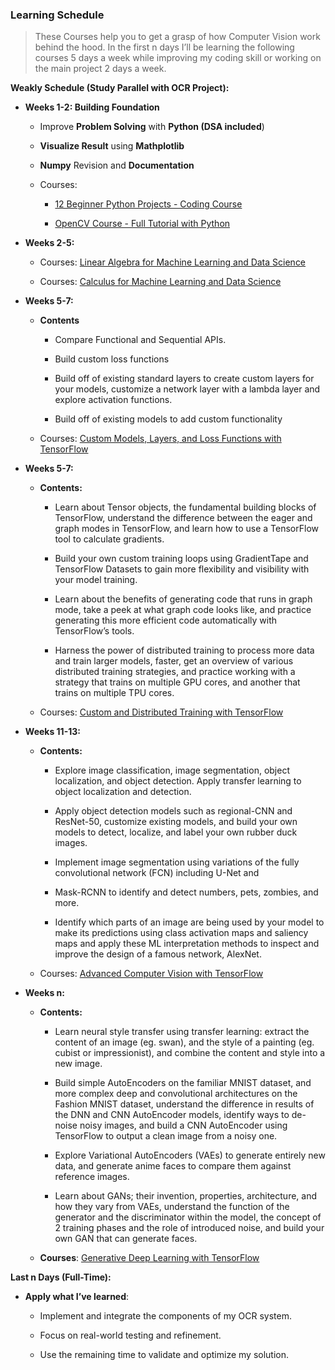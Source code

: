 ### Learning Schedule

> These Courses help you to get a grasp of how Computer Vision work behind the hood. In the first n days I’ll be learning the following courses 5 days a week while improving my coding skill or working on the main project 2 days a week.

**Weakly Schedule (Study Parallel with OCR Project):**

- **Weeks 1-2: Building Foundation**
    
    - Improve **Problem Solving** with **Python (DSA included**)
        
    - **Visualize Result** using **Mathplotlib**
        
    - **Numpy** Revision and **Documentation**
        
    - Courses:
        
        - [12 Beginner Python Projects - Coding Course](https://youtu.be/8ext9G7xspg?si=D5Qbr94niV9yf_63)
            
        - [OpenCV Course - Full Tutorial with Python](https://www.youtube.com/watch?v=oXlwWbU8l2o)
            

- **Weeks 2-5:**
    
    - Courses: [Linear Algebra for Machine Learning and Data Science](https://www.coursera.org/programs/learning-program-99rve/learn/machine-learning-linear-algebra?specialization=mathematics-for-machine-learning-and-data-science)
        
    - Courses: [Calculus for Machine Learning and Data Science](https://www.coursera.org/programs/learning-program-99rve/learn/machine-learning-calculus?specialization=mathematics-for-machine-learning-and-data-science)
        
- **Weeks 5-7:**
    
    - **Contents**
        
        - Compare Functional and Sequential APIs.
            
        - Build custom loss functions
            
        - Build off of existing standard layers to create custom layers for your models, customize a network layer with a lambda layer and explore activation functions.
            
        - Build off of existing models to add custom functionality
            
    - Courses: [Custom Models, Layers, and Loss Functions with TensorFlow](https://www.coursera.org/programs/learning-program-h9p96/learn/custom-models-layers-loss-functions-with-tensorflow?specialization=tensorflow-advanced-techniques)
        
- **Weeks 5-7:**
    
    - **Contents:**
        
        - Learn about Tensor objects, the fundamental building blocks of TensorFlow, understand the difference between the eager and graph modes in TensorFlow, and learn how to use a TensorFlow tool to calculate gradients.
            
        - Build your own custom training loops using GradientTape and TensorFlow Datasets to gain more flexibility and visibility with your model training.
            
        - Learn about the benefits of generating code that runs in graph mode, take a peek at what graph code looks like, and practice generating this more efficient code automatically with TensorFlow’s tools.
            
        - Harness the power of distributed training to process more data and train larger models, faster, get an overview of various distributed training strategies, and practice working with a strategy that trains on multiple GPU cores, and another that trains on multiple TPU cores.
            
    - Courses: [Custom and Distributed Training with TensorFlow](https://www.coursera.org/programs/learning-program-h9p96/learn/custom-distributed-training-with-tensorflow?specialization=tensorflow-advanced-techniques)
        
- **Weeks 11-13:**
    
    - **Contents:**
        
        - Explore image classification, image segmentation, object localization, and object detection. Apply transfer learning to object localization and detection.
            
        - Apply object detection models such as regional-CNN and ResNet-50, customize existing models, and build your own models to detect, localize, and label your own rubber duck images.
            
        - Implement image segmentation using variations of the fully convolutional network (FCN) including U-Net and
            
        - Mask-RCNN to identify and detect numbers, pets, zombies, and more.
            
        - Identify which parts of an image are being used by your model to make its predictions using class activation maps and saliency maps and apply these ML interpretation methods to inspect and improve the design of a famous network, AlexNet.
            
    - Courses: [Advanced Computer Vision with TensorFlow](https://www.coursera.org/programs/learning-program-h9p96/learn/advanced-computer-vision-with-tensorflow?specialization=tensorflow-advanced-techniques)
        
- **Weeks n:**
    
    - **Contents:**
        
        - Learn neural style transfer using transfer learning: extract the content of an image (eg. swan), and the style of a painting (eg. cubist or impressionist), and combine the content and style into a new image.
            
        - Build simple AutoEncoders on the familiar MNIST dataset, and more complex deep and convolutional architectures on the Fashion MNIST dataset, understand the difference in results of the DNN and CNN AutoEncoder models, identify ways to de-noise noisy images, and build a CNN AutoEncoder using TensorFlow to output a clean image from a noisy one.
            
        - Explore Variational AutoEncoders (VAEs) to generate entirely new data, and generate anime faces to compare them against reference images.
            
        - Learn about GANs; their invention, properties, architecture, and how they vary from VAEs, understand the function of the generator and the discriminator within the model, the concept of 2 training phases and the role of introduced noise, and build your own GAN that can generate faces.
            
    - **Courses**: [Generative Deep Learning with TensorFlow](https://www.coursera.org/programs/learning-program-h9p96/learn/generative-deep-learning-with-tensorflow?specialization=tensorflow-advanced-techniques)
        

**Last n Days (Full-Time):**

- **Apply what I’ve learned**:
    
    - Implement and integrate the components of my OCR system.
        
    - Focus on real-world testing and refinement.
        
    - Use the remaining time to validate and optimize my solution.